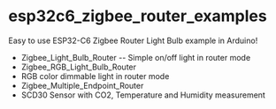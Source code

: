 # esp32c6_zigbee_router_examples
Easy to use ESP32-C6 Zigbee Router Light Bulb example in Arduino!

- Zigbee_Light_Bulb_Router
  -- Simple on/off light in router mode
- Zigbee_RGB_Light_Bulb_Router
-   RGB color dimmable light in router mode
- Zigbee_Multiple_Endpoint_Router
-   SCD30 Sensor with CO2, Temperature and Humidity measurement
